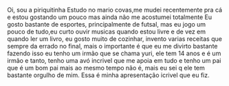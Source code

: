 Oi, sou a piriquitinha
Estudo no mario covas,me mudei recentemente pra cá e estou gostando um pouco mas ainda não me acostumei totalmente
Eu gosto bastante de esportes, principalmente de futsal, mas eu jogo um pouco de tudo,eu curto ouvir musicas quando
estou livre e de vez em quando ler um livro, eu gosto muito de cozinhar, invento varias receitas que sempre da errado no final, mais o importante é que eu me divirto bastante fazendo isso 
eu tenho um irmão que se chama yuri, ele tem 14 anos e é um irmão e tanto, tenho uma avó incrivel que me apoia em tudo e tenho um pai que é um bom pai mais ao mesmo tempo não
é, mais eu sei q ele tem bastante orgulho de mim. 
Essa é minha apresentação icrivel que eu fiz.
